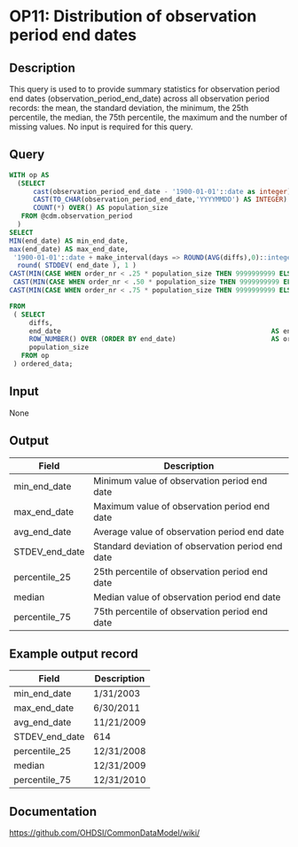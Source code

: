 <!---
Group:observation period
Name:OP11 Distribution of observation period end dates
Author:Patrick Ryan
CDM Version: 5.3
-->

# OP11: Distribution of observation period end dates

## Description
This query is used to to provide summary statistics for observation period end dates (observation_period_end_date) across all observation period records: the mean, the standard deviation, the minimum, the 25th percentile, the median, the 75th percentile, the maximum and the number of missing values. No input is required for this query.

## Query
```sql
WITH op AS
  (SELECT
      cast(observation_period_end_date - '1900-01-01'::date as integer) diffs,
      CAST(TO_CHAR(observation_period_end_date,'YYYYMMDD') AS INTEGER) AS end_date,
	  COUNT(*) OVER() AS population_size
   FROM @cdm.observation_period
  )
SELECT
MIN(end_date) AS min_end_date,
max(end_date) AS max_end_date,
 '1900-01-01'::date + make_interval(days => ROUND(AVG(diffs),0)::integer) AS avg_end_date,
  round( STDDEV( end_date ), 1 )                                                                                      AS STDEV_days ,
CAST(MIN(CASE WHEN order_nr < .25 * population_size THEN 9999999999 ELSE end_date END) AS VARCHAR)  AS percentile_25,
 CAST(MIN(CASE WHEN order_nr < .50 * population_size THEN 9999999999 ELSE end_date END) AS VARCHAR)  AS median_value,
CAST(MIN(CASE WHEN order_nr < .75 * population_size THEN 9999999999 ELSE end_date END) AS VARCHAR)  AS percentile_75

FROM
 ( SELECT
     diffs,
	 end_date                                                     AS end_date,
     ROW_NUMBER() OVER (ORDER BY end_date)                        AS order_nr,
     population_size
   FROM op
 ) ordered_data;
```

## Input

None

## Output

| Field |  Description |
| --- | --- |
| min_end_date |  Minimum value of observation period end date |
| max_end_date |  Maximum value of observation  period end date |
| avg_end_date |  Average value of observation period end date |
| STDEV_end_date |  Standard deviation of observation period end date |
| percentile_25 |  25th percentile of observation period end date |
| median |  Median value of observation period end date |
| percentile_75 |  75th percentile of observation period end date |

## Example output record

|  Field |  Description |
| --- | --- |
| min_end_date | 1/31/2003 |
| max_end_date |  6/30/2011 |
|  avg_end_date |  11/21/2009 |
|  STDEV_end_date |  614 |
|  percentile_25 |  12/31/2008 |
|  median |  12/31/2009 |
|  percentile_75 |  12/31/2010 |

## Documentation
https://github.com/OHDSI/CommonDataModel/wiki/
